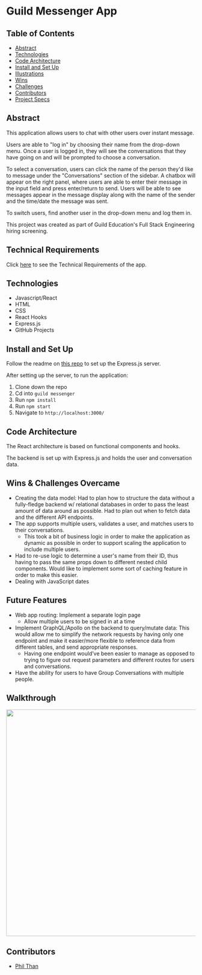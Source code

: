 # Guild Messenger App

## Table of Contents

- [Abstract](#Abstract)
- [Technologies](#Technologies)
- [Code Architecture](#Code-Architecture)
- [Install and Set Up](#Install-and-Set-Up)
- [Illustrations](#Illustrations)
- [Wins](#Wins)
- [Challenges](#Challenges)
- [Contributors](#Contributors)
- [Project Specs](#Project-Specs)

## Abstract

This application allows users to chat with other users over instant message.  

Users are able to "log in" by choosing their name from the drop-down menu.  Once a user is logged in, they will see the conversations that they have going on and will be prompted to choose a conversation.  

To select a conversation, users can click the name of the person they'd like to message under the "Conversations" section of the sidebar.  A chatbox will appear on the right panel, where users are able to enter their message in the input field and press enter/return to send.  Users will be able to see messages appear in the message display along with the name of the sender and the time/date the message was sent.

To switch users, find another user in the drop-down menu and log them in.

This project was created as part of Guild Education's Full Stack Engineering hiring screening.


## Technical Requirements
Click [here](https://docs.google.com/document/d/1ZwIFJUxDwg7etxBgsBYraXdjaQUo_9Z0FGnzGE0EUX4/edit?usp=sharing) to see the Technical Requirements of the app.

## Technologies
- Javascript/React
- HTML
- CSS
- React Hooks
- Express.js
- GitHub Projects

## Install and Set Up

Follow the readme on [this repo](https://github.com/pthan1/guild_messenger_server) to set up the Express.js server.

After setting up the server, to run the application:

1. Clone down the repo
2. Cd into `guild messenger`
3. Run `npm install`
4. Run `npm start`
5. Navigate to `http://localhost:3000/`

## Code Architecture

The React architecture is based on functional components and hooks.  

The backend is set up with Express.js and holds the user and conversation data.

## Wins & Challenges Overcame

- Creating the data model: Had to plan how to structure the data without a fully-fledge backend w/ relational databases in order to pass the least amount of data around as possible.  Had to plan out when to fetch data and the different API endpoints.
- The app supports multiple users, validates a user, and matches users to their conversations.  
  - This took a bit of business logic in order to make the application as dynamic as possible in order to support scaling the application to include multiple users. 
- Had to re-use logic to determine a user's name from their ID, thus having to pass the same props down to different nested child components.  Would like to implement some sort of caching feature in order to make this easier.
- Dealing with JavaScript dates

## Future Features
- Web app routing: Implement a separate login page
  - Allow multiple users to be signed in at a time
- Implement GraphQL/Apollo on the backend to query/mutate data: This would allow me to simplify the network requests by having only one endpoint and make it easier/more flexible to reference data from different tables, and send appropriate responses.
  - Having one endpoint would’ve been easier to manage as opposed to trying to figure out request parameters and different routes for users and conversations.
- Have the ability for users to have Group Conversations with multiple people.

## Walkthrough

<img src="https://user-images.githubusercontent.com/82873669/150391730-dc381f16-9e2c-4281-9f8d-90981997f256.gif" width="600">

## Contributors
- [Phil Than](https://github.com/pthan1)

